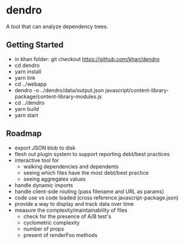 # dendro

A tool that can analyze dependency trees.

## Getting Started

- in khan folder: git checkout https://github.com/khan/dendro
- cd dendro
- yarn install
- yarn link
- cd ../webapp
- dendro -o ../dendro/data/output.json javascript/content-library-package/content-library-modules.js
- cd ../dendro
- yarn build
- yarn start

## Roadmap

- export JSON blob to disk
- flesh out plugin system to support reporting debt/best practices
- interactive tool for 
  - walking dependencies and dependents
  - seeing which files have the most debt/best practice
  - seeing aggregates values
- handle dynamic imports
- handle client-side routing (pass filename and URL as params)
- code use vs code loaded (cross reference javascript-package.json)
- provide a way to display and track data over time
- measure the complexity/maintainability of files
  - check for the presence of A/B test's
  - cyclometric complexity
  - number of props
  - present of renderFoo methods
